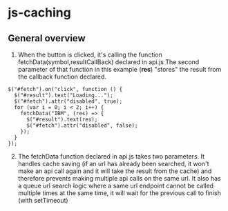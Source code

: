 # js-caching

## General overview
1. When the button is clicked, it's calling the function fetchData(symbol,resultCallBack) declared in api.js
The second parameter of that function in this example (**res**) "stores" the result from the callback function declared.

```
$("#fetch").on("click", function () {
  $("#result").text("Loading...");
  $("#fetch").attr("disabled", true);
  for (var i = 0; i < 2; i++) {
    fetchData("IBM", (res) => {
      $("#result").text(res);
      $("#fetch").attr("disabled", false);
    });
  }
});
```

2. The fetchData function declared in api.js takes two parameters. 
It handles cache saving (if an url has already been searched, it won't make an api call again and it will take the result from the cache) and therefore prevents making multiple api calls on the same url. It also has a queue url search logic where a same url endpoint cannot be called multiple times at the same time, it will wait for the previous call to finish (with setTimeout)